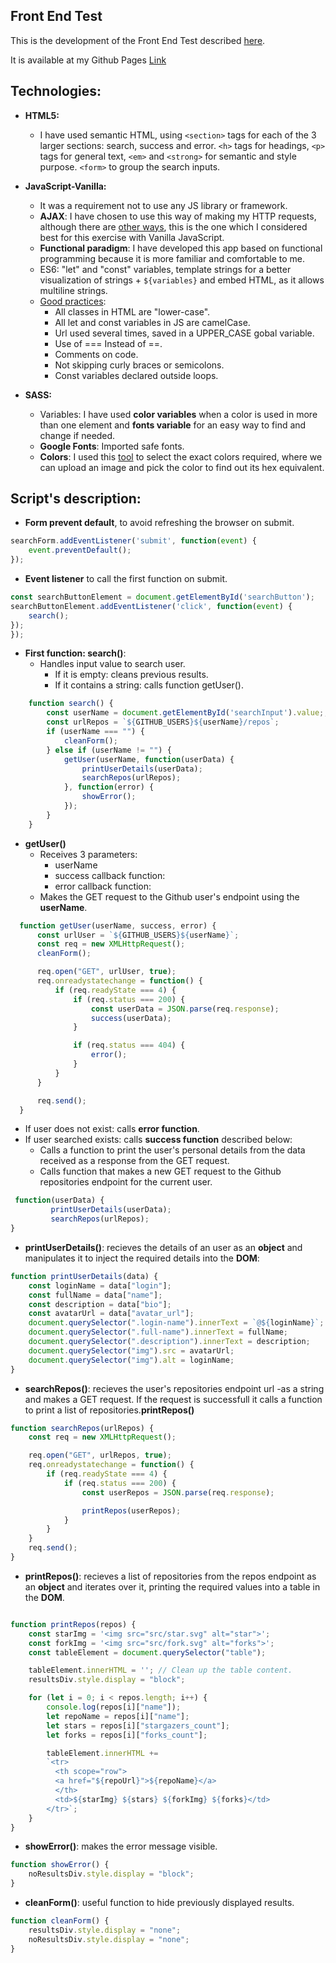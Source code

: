 **Front End Test**
--
This is the development of the Front End Test described [here](https://github.com/constanza101/FrontendTest).

It is available at my Github Pages [Link](https://constanza101.github.io/Frontend-test-MF/)

**Technologies:**
--

* **HTML5:**
  * I have used semantic HTML, using `<section>` tags for each of the 3 larger sections: search, success and error. `<h>` tags for headings, `<p>` tags for general text, `<em>` and `<strong>` for semantic and style purpose. `<form>` to group the search inputs.


* **JavaScript-Vanilla:**
  * It was a requirement not to use any JS library or framework.
  * **AJAX**: I have chosen to use this way of making my HTTP requests, although there are [other ways](https://medium.freecodecamp.org/here-is-the-most-popular-ways-to-make-an-http-request-in-javascript-954ce8c95aaa), this is the one which I considered best for this exercise with Vanilla JavaScript.
  * **Functional paradigm**: I have developed this app based on functional programming because it is more familiar and comfortable to me.
  * ES6: "let" and "const" variables, template strings for a better visualization of strings + `${variables}` and embed HTML, as it allows multiline strings.
  * [Good practices](https://code.tutsplus.com/tutorials/24-javascript-best-practices-for-beginners--net-5399):
    * All classes in HTML are "lower-case".
    * All let and const variables in JS are camelCase.
    * Url used several times, saved in a UPPER_CASE gobal variable.
    * Use of === Instead of ==.
    * Comments on code.
    * Not skipping curly braces or semicolons.
    * Const variables declared outside loops.




* **SASS:**
    * Variables: I have used **color variables** when a color is used in more than one element and **fonts variable** for an easy way to find and change if needed.
    * **Google Fonts**: Imported safe fonts.
    * **Colors**: I used this [tool](https://imagecolorpicker.com/) to select the exact colors required, where we can upload an image and pick the color to find out its hex equivalent.

**Script's  description:**
--

* **Form prevent default**, to avoid refreshing the browser on submit.

``` javascript
searchForm.addEventListener('submit', function(event) {
    event.preventDefault();
});
```

* **Event listener** to call the first function on submit.



``` javascript
const searchButtonElement = document.getElementById('searchButton');
searchButtonElement.addEventListener('click', function(event) {
    search();
});
});
```

* **First function: search()**:
  * Handles input value to search user.
    * If it is empty: cleans previous results.
    * If it contains a string: calls function getUser().

``` javascript
    function search() {
        const userName = document.getElementById('searchInput').value;;
        const urlRepos = `${GITHUB_USERS}${userName}/repos`;
        if (userName === "") {
            cleanForm();
        } else if (userName != "") {
            getUser(userName, function(userData) {
                printUserDetails(userData);
                searchRepos(urlRepos);
            }, function(error) {
                showError();
            });
        }
    }
```

* **getUser()**
  * Receives 3 parameters:
    * userName
    * success callback function:
    * error callback function:
  * Makes the GET request to the Github user's endpoint using the **userName**.

```JavaScript
  function getUser(userName, success, error) {
      const urlUser = `${GITHUB_USERS}${userName}`;
      const req = new XMLHttpRequest();
      cleanForm();

      req.open("GET", urlUser, true);
      req.onreadystatechange = function() {
          if (req.readyState === 4) {
              if (req.status === 200) {
                  const userData = JSON.parse(req.response);
                  success(userData);
              }

              if (req.status === 404) {
                  error();
              }
          }
      }

      req.send();
  }
```    



* If user does not exist: calls **error function**.
* If user searched exists: calls **success function** described below:
  * Calls a function to print the user's personal details from the data received as a response from the GET request.
  * Calls function that makes a new GET request to the Github repositories endpoint for the current user.

```javascript
 function(userData) {
         printUserDetails(userData);
         searchRepos(urlRepos);
}
```    

* **printUserDetails()**: recieves the details of an user as an **object** and manipulates it to inject the required details into the **DOM**:

```JavaScript
function printUserDetails(data) {
    const loginName = data["login"];
    const fullName = data["name"];
    const description = data["bio"];
    const avatarUrl = data["avatar_url"];
    document.querySelector(".login-name").innerText = `@${loginName}`;
    document.querySelector(".full-name").innerText = fullName;
    document.querySelector(".description").innerText = description;
    document.querySelector("img").src = avatarUrl;
    document.querySelector("img").alt = loginName;
}
```   

* **searchRepos()**: recieves the user's repositories endpoint url -as a string and makes a GET request. If the request is successfull it calls a function to print a list of repositories.**printRepos()**


```javascript
function searchRepos(urlRepos) {
    const req = new XMLHttpRequest();

    req.open("GET", urlRepos, true);
    req.onreadystatechange = function() {
        if (req.readyState === 4) {
            if (req.status === 200) {
                const userRepos = JSON.parse(req.response);

                printRepos(userRepos);
            }
        }
    }
    req.send();
}

```

* **printRepos()**: recieves a list of repositories from the repos endpoint as an **object** and iterates over it, printing the required values into a table in the **DOM**.


``` JavaScript

function printRepos(repos) {
    const starImg = '<img src="src/star.svg" alt="star">';
    const forkImg = '<img src="src/fork.svg" alt="forks">';
    const tableElement = document.querySelector("table");

    tableElement.innerHTML = ''; // Clean up the table content.
    resultsDiv.style.display = "block";

    for (let i = 0; i < repos.length; i++) {
        console.log(repos[i]["name"]);
        let repoName = repos[i]["name"];
        let stars = repos[i]["stargazers_count"];
        let forks = repos[i]["forks_count"];

        tableElement.innerHTML +=
        `<tr>
          <th scope="row">
          <a href="${repoUrl}">${repoName}</a>
          </th>
          <td>${starImg} ${stars} ${forkImg} ${forks}</td>
        </tr>`;
    }
}

```


* **showError()**: makes the error message visible.


```javascript
function showError() {
    noResultsDiv.style.display = "block";
}
```
* **cleanForm()**: useful function to hide previously displayed results.

```javascript
function cleanForm() {
    resultsDiv.style.display = "none";
    noResultsDiv.style.display = "none";
}
```
